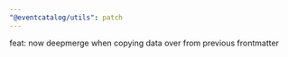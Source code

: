 ```yaml
---
"@eventcatalog/utils": patch
---
```


feat: now deepmerge when copying data over from previous frontmatter
